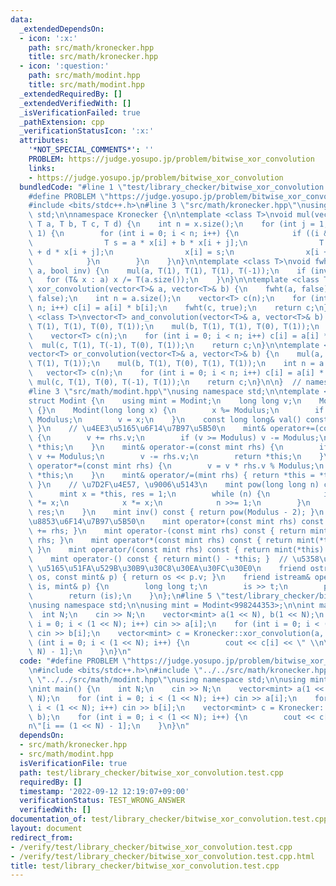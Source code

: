 ```yaml
---
data:
  _extendedDependsOn:
  - icon: ':x:'
    path: src/math/kronecker.hpp
    title: src/math/kronecker.hpp
  - icon: ':question:'
    path: src/math/modint.hpp
    title: src/math/modint.hpp
  _extendedRequiredBy: []
  _extendedVerifiedWith: []
  _isVerificationFailed: true
  _pathExtension: cpp
  _verificationStatusIcon: ':x:'
  attributes:
    '*NOT_SPECIAL_COMMENTS*': ''
    PROBLEM: https://judge.yosupo.jp/problem/bitwise_xor_convolution
    links:
    - https://judge.yosupo.jp/problem/bitwise_xor_convolution
  bundledCode: "#line 1 \"test/library_checker/bitwise_xor_convolution.test.cpp\"\n\
    #define PROBLEM \"https://judge.yosupo.jp/problem/bitwise_xor_convolution\"\n\
    #include <bits/stdc++.h>\n#line 3 \"src/math/kronecker.hpp\"\nusing namespace\
    \ std;\n\nnamespace Kronecker {\n\ntemplate <class T>\nvoid mul(vector<T>& x,\
    \ T a, T b, T c, T d) {\n    int n = x.size();\n    for (int j = 1; j < n; j <<=\
    \ 1) {\n        for (int i = 0; i < n; i++) {\n            if ((i & j) == 0) {\n\
    \                T s = a * x[i] + b * x[i + j];\n                T t = c * x[i]\
    \ + d * x[i + j];\n                x[i] = s;\n                x[i + j] = t;\n\
    \            }\n        }\n    }\n}\n\ntemplate <class T>\nvoid fwht(vector<T>&\
    \ a, bool inv) {\n    mul(a, T(1), T(1), T(1), T(-1));\n    if (inv) {\n     \
    \   for (T& x : a) x /= T(a.size());\n    }\n}\n\ntemplate <class T>\nvector<T>\
    \ xor_convolution(vector<T>& a, vector<T>& b) {\n    fwht(a, false);\n    fwht(b,\
    \ false);\n    int n = a.size();\n    vector<T> c(n);\n    for (int i = 0; i <\
    \ n; i++) c[i] = a[i] * b[i];\n    fwht(c, true);\n    return c;\n}\n\ntemplate\
    \ <class T>\nvector<T> and_convolution(vector<T>& a, vector<T>& b) {\n    mul(a,\
    \ T(1), T(1), T(0), T(1));\n    mul(b, T(1), T(1), T(0), T(1));\n    int n = a.size();\n\
    \    vector<T> c(n);\n    for (int i = 0; i < n; i++) c[i] = a[i] * b[i];\n  \
    \  mul(c, T(1), T(-1), T(0), T(1));\n    return c;\n}\n\ntemplate <class T>\n\
    vector<T> or_convolution(vector<T>& a, vector<T>& b) {\n    mul(a, T(1), T(0),\
    \ T(1), T(1));\n    mul(b, T(1), T(0), T(1), T(1));\n    int n = a.size();\n \
    \   vector<T> c(n);\n    for (int i = 0; i < n; i++) c[i] = a[i] * b[i];\n   \
    \ mul(c, T(1), T(0), T(-1), T(1));\n    return c;\n}\n\n}  // namespace Kronecker\n\
    #line 3 \"src/math/modint.hpp\"\nusing namespace std;\n\ntemplate <int64_t Modulus>\n\
    struct Modint {\n    using mint = Modint;\n    long long v;\n    Modint() : v(0)\
    \ {}\n    Modint(long long x) {\n        x %= Modulus;\n        if (x < 0) x +=\
    \ Modulus;\n        v = x;\n    }\n    const long long& val() const { return v;\
    \ }\n    // \u4EE3\u5165\u6F14\u7B97\u5B50\n    mint& operator+=(const mint rhs)\
    \ {\n        v += rhs.v;\n        if (v >= Modulus) v -= Modulus;\n        return\
    \ *this;\n    }\n    mint& operator-=(const mint rhs) {\n        if (v < rhs.v)\
    \ v += Modulus;\n        v -= rhs.v;\n        return *this;\n    }\n    mint&\
    \ operator*=(const mint rhs) {\n        v = v * rhs.v % Modulus;\n        return\
    \ *this;\n    }\n    mint& operator/=(mint rhs) { return *this = *this * rhs.inv();\
    \ }\n    // \u7D2F\u4E57, \u9006\u5143\n    mint pow(long long n) const {\n  \
    \      mint x = *this, res = 1;\n        while (n) {\n            if (n & 1) res\
    \ *= x;\n            x *= x;\n            n >>= 1;\n        }\n        return\
    \ res;\n    }\n    mint inv() const { return pow(Modulus - 2); }\n    // \u7B97\
    \u8853\u6F14\u7B97\u5B50\n    mint operator+(const mint rhs) const { return mint(*this)\
    \ += rhs; }\n    mint operator-(const mint rhs) const { return mint(*this) -=\
    \ rhs; }\n    mint operator*(const mint rhs) const { return mint(*this) *= rhs;\
    \ }\n    mint operator/(const mint rhs) const { return mint(*this) /= rhs; }\n\
    \    mint operator-() const { return mint() - *this; }  // \u5358\u9805\n    //\
    \ \u5165\u51FA\u529B\u30B9\u30C8\u30EA\u30FC\u30E0\n    friend ostream& operator<<(ostream&\
    \ os, const mint& p) { return os << p.v; }\n    friend istream& operator>>(istream&\
    \ is, mint& p) {\n        long long t;\n        is >> t;\n        p = mint(t);\n\
    \        return (is);\n    }\n};\n#line 5 \"test/library_checker/bitwise_xor_convolution.test.cpp\"\
    \nusing namespace std;\n\nusing mint = Modint<998244353>;\n\nint main() {\n  \
    \  int N;\n    cin >> N;\n    vector<mint> a(1 << N), b(1 << N);\n    for (int\
    \ i = 0; i < (1 << N); i++) cin >> a[i];\n    for (int i = 0; i < (1 << N); i++)\
    \ cin >> b[i];\n    vector<mint> c = Kronecker::xor_convolution(a, b);\n    for\
    \ (int i = 0; i < (1 << N); i++) {\n        cout << c[i] << \" \\n\"[i == (1 <<\
    \ N) - 1];\n    }\n}\n"
  code: "#define PROBLEM \"https://judge.yosupo.jp/problem/bitwise_xor_convolution\"\
    \n#include <bits/stdc++.h>\n#include \"../../src/math/kronecker.hpp\"\n#include\
    \ \"../../src/math/modint.hpp\"\nusing namespace std;\n\nusing mint = Modint<998244353>;\n\
    \nint main() {\n    int N;\n    cin >> N;\n    vector<mint> a(1 << N), b(1 <<\
    \ N);\n    for (int i = 0; i < (1 << N); i++) cin >> a[i];\n    for (int i = 0;\
    \ i < (1 << N); i++) cin >> b[i];\n    vector<mint> c = Kronecker::xor_convolution(a,\
    \ b);\n    for (int i = 0; i < (1 << N); i++) {\n        cout << c[i] << \" \\\
    n\"[i == (1 << N) - 1];\n    }\n}\n"
  dependsOn:
  - src/math/kronecker.hpp
  - src/math/modint.hpp
  isVerificationFile: true
  path: test/library_checker/bitwise_xor_convolution.test.cpp
  requiredBy: []
  timestamp: '2022-09-12 12:19:07+09:00'
  verificationStatus: TEST_WRONG_ANSWER
  verifiedWith: []
documentation_of: test/library_checker/bitwise_xor_convolution.test.cpp
layout: document
redirect_from:
- /verify/test/library_checker/bitwise_xor_convolution.test.cpp
- /verify/test/library_checker/bitwise_xor_convolution.test.cpp.html
title: test/library_checker/bitwise_xor_convolution.test.cpp
---
```

